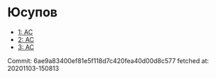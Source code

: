 # Юсупов
- [1: AC](1.md)
- [2: AC](2.md)
- [3: AC](3.md)

Commit: 6ae9a83400ef81e5f118d7c420fea40d00d8c577
 fetched at: 20201103-150813

